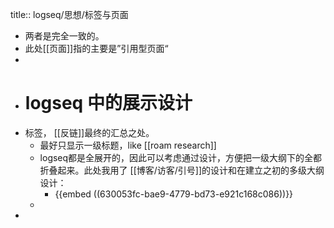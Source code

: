 title:: logseq/思想/标签与页面

- 两者是完全一致的。
- 此处[[页面]]指的主要是”引用型页面“
-
- # logseq 中的展示设计
- 标签， [[反链]]最终的汇总之处。
	- 最好只显示一级标题，like [[roam research]]
	- logseq都是全展开的，因此可以考虑通过设计，方便把一级大纲下的全都折叠起来。此处我用了 [[博客/访客/引号]]的设计和在建立之初的多级大纲设计：
		- {{embed ((630053fc-bae9-4779-bd73-e921c168c086))}}
	-
-